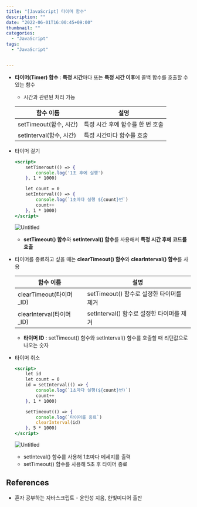 ```yaml
---
title: "[JavaScript] 타이머 함수"
description: ""
date: "2022-06-01T16:00:45+09:00"
thumbnail: ""
categories:
  - "JavaScript"
tags:
  - "JavaScript"


---
```

<!--more-->

- **타이머(Timer) 함수** : **특정 시간**마다 또는 **특정 시간 이후**에 콜백 함수를 호출할 수 있는 함수
    - 시간과 관련된 처리 가능
    
    | 함수 이름 | 설명 |
    | --- | --- |
    | setTimeout(함수, 시간) | 특정 시간 후에 함수를 한 번 호출 |
    | setInterval(함수, 시간) | 특정 시간마다 함수를 호출 |
- 타이머 걸기
    
    ```jsx
    <script>
    	setTimerout(() => {
    		console.log('1초 후에 실행')
    	}, 1 * 1000)
    
    	let count = 0
    	setInterval(() => {
    		console.log(`1초마다 실행 ${count}번`)
    		count++
    	}, 1 * 1000)
    </script>
    ```
    
    ![Untitled](/images/lang_javascript/study/JavaScript_타이머_함수/Untitled.png)
    
    - **setTimeout() 함수**와 **setInterval() 함수**를 사용해서 **특정 시간 후에 코드를 호출**

- 타이머를 종료하고 싶을 때는 **clearTimeout() 함수**와 **clearInterval() 함수**를 사용
    
    
    | 함수 이름 | 설명 |
    | --- | --- |
    | clearTimeout(타이머_ID) | setTimeout() 함수로 설정한 타이머를 제거 |
    | clearInterval(타이머_ID) | setInterval() 함수로 설정한 타이머를 제거 |
    - **타이머 ID** : setTimeout() 함수와 setInterval() 함수를 호출할 때 리턴값으로 나오는 숫자

- 타이머 취소
    
    ```jsx
    <script>
    	let id
    	let count = 0
    	id = setInterval(() => {
    		console.log(`1초마다 실행(${count}번)`)
    		count++
    	}, 1 * 1000)
    
    	setTimeout(() => {
    		console.log(`타이머를 종료`)
    		clearInterval(id)
    	}, 5 * 1000)
    </script>
    ```
    
    ![Untitled](/images/lang_javascript/study/JavaScript_타이머_함수/Untitled%201.png)
    
    - setInteval() 함수를 사용해 1초마다 메세지를 출력
    - setTimeout() 함수를 사용해 5초 후 타이머 종료

## References

- 혼자 공부하는 자바스크립트 - 윤인성 지음, 한빛미디어 출판